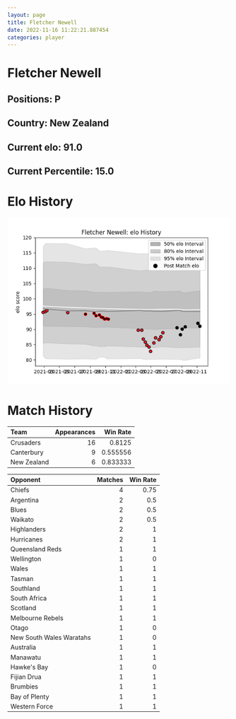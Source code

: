 ```yaml
---  
layout: page  
title: Fletcher Newell  
date: 2022-11-16 11:22:21.887454  
categories: player  
---
```

# Fletcher Newell

## Positions: P

## Country: New Zealand

## Current elo: 91.0

## Current Percentile: 15.0

# Elo History


![elo history](history_FletcherNewell.png)
# Match History


| Team        |   Appearances |   Win Rate |
|:------------|--------------:|-----------:|
| Crusaders   |            16 |   0.8125   |
| Canterbury  |             9 |   0.555556 |
| New Zealand |             6 |   0.833333 |

| Opponent                 |   Matches |   Win Rate |
|:-------------------------|----------:|-----------:|
| Chiefs                   |         4 |       0.75 |
| Argentina                |         2 |       0.5  |
| Blues                    |         2 |       0.5  |
| Waikato                  |         2 |       0.5  |
| Highlanders              |         2 |       1    |
| Hurricanes               |         2 |       1    |
| Queensland Reds          |         1 |       1    |
| Wellington               |         1 |       0    |
| Wales                    |         1 |       1    |
| Tasman                   |         1 |       1    |
| Southland                |         1 |       1    |
| South Africa             |         1 |       1    |
| Scotland                 |         1 |       1    |
| Melbourne Rebels         |         1 |       1    |
| Otago                    |         1 |       0    |
| New South Wales Waratahs |         1 |       0    |
| Australia                |         1 |       1    |
| Manawatu                 |         1 |       1    |
| Hawke's Bay              |         1 |       0    |
| Fijian Drua              |         1 |       1    |
| Brumbies                 |         1 |       1    |
| Bay of Plenty            |         1 |       1    |
| Western Force            |         1 |       1    |